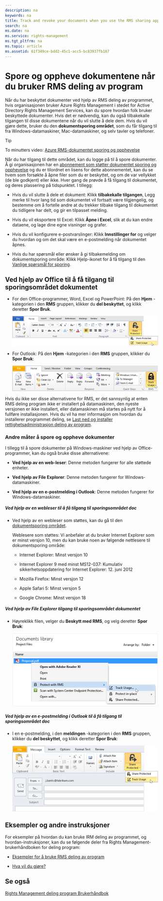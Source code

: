 ```yaml
---
description: na
keywords: na
title: Track and revoke your documents when you use the RMS sharing application
search: na
ms.date: na
ms.service: rights-management
ms.tgt_pltfrm: na
ms.topic: article
ms.assetid: 61f349ce-bdd2-45c1-acc5-bc83937fb187
---
```

# Spore og oppheve dokumentene n&#229;r du bruker RMS deling av program
Når du har beskyttet dokumenter ved hjelp av RMS deling av programmet, hvis organisasjonen bruker Azure Rights Management i stedet for Active Directory Rights Management Services, kan du spore hvordan folk bruker beskyttede dokumenter. Hvis det er nødvendig, kan du også tilbakekalle tilgangen til disse dokumentene når du vil slutte å dele dem. Hvis du vil gjøre dette, bruker du den **dokumentsporing området**, som du får tilgang til fra Windows-datamaskiner, Mac-datamaskiner, og selv tavler og telefoner.

> [!TIP]
> To minutters video: [Azure RMS-dokumentet sporing og opphevelse](http://channel9.msdn.com/Series/Information-Protection/Azure-RMS-Document-Tracking-and-Revocation)

Når du har tilgang til dette området, kan du logge på til å spore dokumenter. Å gi organisasjonen har en [abonnement som støtter dokumentet sporing og opphevelse](https://technet.microsoft.com/dn858608.aspx) og du er tilordnet en lisens for dette abonnementet, kan du se hvem som forsøkte å åpne filer som du er beskyttet, og om de var vellykket (de ble godkjent) eller ikke. Hver gang de prøvde å få tilgang til dokumentet, og deres plassering på tidspunktet. I tillegg:

-   Hvis du vil slutte å dele et dokument: Klikk **tilbakekalle tilgangen**, Legg merke til hvor lang tid som dokumentet vil fortsatt være tilgjengelig, og bestemme om å fortelle andre at du trekker tilbake tilgang til dokumentet du tidligere har delt, og gir en tilpasset melding.

-   Hvis du vil eksportere til Excel: Klikk **Åpne i Excel**, slik at du kan endre dataene, og lage dine egne visninger og grafer.

-   Hvis du vil konfigurere e-postvarslinger: Klikk **Innstillinger for** og velger du hvordan og om det skal være en e-postmelding når dokumentet åpnes.

-   Hvis du har spørsmål eller ønsker å gi tilbakemelding om dokumentsporing område: Klikk Hjelp-ikonet for å få tilgang til den [Vanlige spørsmål for sporing](http://go.microsoft.com/fwlink/?LinkId=523977).

## Ved hjelp av Office til å få tilgang til sporingsområdet dokumentet

-   For den Office-programmer, Word, Excel og PowerPoint: På den **Hjem** -kategorien i den **RMS** gruppen, klikker du **del beskyttet**, og klikk deretter **Spor Bruk**.

    ![](../Image/ADRMS_MSRMSApp_OfficeToolbarTrackUsage.png)

-   For Outlook: På den **Hjem** -kategorien i den  **RMS** gruppen, klikker du **Spor Bruk**:

    ![](../Image/ADRMS_MSRMSApp_OutlookTrackUsage.png)

Hvis du ikke ser disse alternativene for RMS, er det sannsynlig at enten RMS deling program ikke er installert på datamaskinen, den nyeste versjonen er ikke installert, eller datamaskinen må startes på nytt for å fullføre installasjonen. Hvis du vil ha mer informasjon om hvordan du installerer programmet deling, se [Last ned og installer rettighetsadministrasjon deling av program](../Topic/Download_and_install_the_Rights_Management_sharing_application.md).

### Andre måter å spore og oppheve dokumenter
I tillegg til å spore dokumenter på Windows-maskiner ved hjelp av Office-programmer, kan du også bruke disse alternativene:

-   **Ved hjelp av en web-leser**: Denne metoden fungerer for alle støttede enheter.

-   **Ved hjelp av File Explorer**: Denne metoden fungerer for Windows-datamaskiner.

-   **Ved hjelp av en e-postmelding i Outlook**: Denne metoden fungerer for Windows-datamaskiner.

##### Ved hjelp av en webleser til å få tilgang til sporingsområdet doc

-   Ved hjelp av en webleser som støttes, kan du gå til den [dokumentsporing området](http://go.microsoft.com/fwlink/?LinkId=529562).

    Weblesere som støttes: Vi anbefaler at du bruker Internet Explorer som er minst versjon 10, men du kan bruke noen av følgende nettlesere til dokumentsporing område:

    -   Internet Explorer: Minst versjon 10

    -   Internet Explorer 9 med minst MS12-037: Kumulativ sikkerhetsoppdatering for Internet Explorer: 12. juni 2012

    -   Mozilla Firefox: Minst versjon 12

    -   Apple Safari 5: Minst versjon 5

    -   Google Chrome: Minst versjon 18

##### Ved hjelp av File Explorer tilgang til sporingsområdet dokumentet

-   Høyreklikk filen, velger du **Beskytt med RMS**, og velg deretter **Spor Bruk**:

    ![](../Image/ADRMS_MSRMSApp_ExplorerTrackUsage.png)

##### Ved hjelp av en e-postmelding i Outlook til å få tilgang til sporingsområdet doc

-   I en e-postmelding, i den **meldingen** -kategorien i den  **RMS** gruppen, klikker du **del beskyttet**, og klikk deretter **Spor Bruk**:

    ![](../Image/ADRMS_MSRMSApp_OutlookMessageTrackUsage.png)

## Eksempler og andre instruksjoner
For eksempler på hvordan du kan bruke IRM deling av programmet, og hvordan-instruksjoner, kan du se følgende deler fra Rights Management-brukerhåndboken for deling program:

-   [Eksempler for å bruke RMS deling av program](../Topic/Rights_Management_sharing_application_user_guide.md#BKMK_SharingExamples)

-   [Hva vil du gjøre?](../Topic/Rights_Management_sharing_application_user_guide.md#BKMK_SharingInstructions)

## Se også
[Rights Management deling program Brukerhåndbok](../Topic/Rights_Management_sharing_application_user_guide.md)

